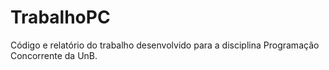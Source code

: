 # TrabalhoPC
Código e relatório do trabalho desenvolvido para a disciplina Programação Concorrente da UnB.
